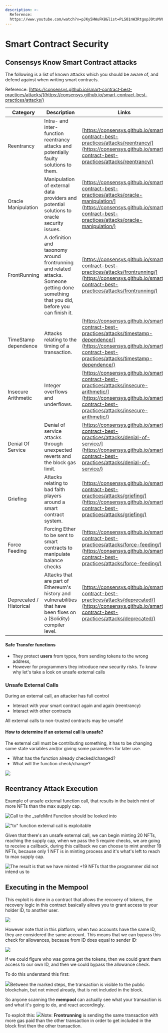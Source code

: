 ```yaml
---
description: >-
  Reference:
  https://www.youtube.com/watch?v=pJKy5HWuFK8&list=PLS01nW3RtgopJOtsMVOK3N7n7qyNMPbJ_&index=12
---
```


# Smart Contract Security

## Consensys Know Smart Contract attacks

The following is a list of known attacks which you should be aware of, and defend against when writing smart contracts.

Reference: [https://consensys.github.io/smart-contract-best-practices/attacks/](https://consensys.github.io/smart-contract-best-practices/attacks/)

| Category                | Description                                                                                                                               | Links                                                                                                                                                                              |
| ----------------------- | ----------------------------------------------------------------------------------------------------------------------------------------- | ---------------------------------------------------------------------------------------------------------------------------------------------------------------------------------- |
| Reentrancy              | Intra- and inter-function reentrancy attacks and potentially faulty solutions to them.                                                    | [https://consensys.github.io/smart-contract-best-practices/attacks/reentrancy/](https://consensys.github.io/smart-contract-best-practices/attacks/reentrancy/)                     |
| Oracle Manipulation     | Manipulation of external data providers and potential solutions to oracle security issues.                                                | [https://consensys.github.io/smart-contract-best-practices/attacks/oracle-manipulation/](https://consensys.github.io/smart-contract-best-practices/attacks/oracle-manipulation/)   |
| FrontRunning            | A definition and taxonomy around frontrunning and related attacks. Someone getting done something that you did, before you can finish it. | [https://consensys.github.io/smart-contract-best-practices/attacks/frontrunning/](https://consensys.github.io/smart-contract-best-practices/attacks/frontrunning/)                 |
| TimeStamp dependence    | Attacks relating to the timing of a transaction.                                                                                          | [https://consensys.github.io/smart-contract-best-practices/attacks/timestamp-dependence/](https://consensys.github.io/smart-contract-best-practices/attacks/timestamp-dependence/) |
| Insecure Arithmetic     | Integer overflows and underflows.                                                                                                         | [https://consensys.github.io/smart-contract-best-practices/attacks/insecure-arithmetic/](https://consensys.github.io/smart-contract-best-practices/attacks/insecure-arithmetic/)   |
| Denial Of Service       | Denial of service attacks through unexpected reverts and the block gas limit.                                                             | [https://consensys.github.io/smart-contract-best-practices/attacks/denial-of-service/](https://consensys.github.io/smart-contract-best-practices/attacks/denial-of-service/)       |
| Griefing                | Attacks relating to bad faith players around a smart contract system.                                                                     | [https://consensys.github.io/smart-contract-best-practices/attacks/griefing/](https://consensys.github.io/smart-contract-best-practices/attacks/griefing/)                         |
| Force Feeding           | Forcing Ether to be sent to smart contracts to manipulate balance checks                                                                  | [https://consensys.github.io/smart-contract-best-practices/attacks/force-feeding/](https://consensys.github.io/smart-contract-best-practices/attacks/force-feeding/)               |
| Deprecated / Historical | Attacks that are part of Ethereum's history and vulnerabilities that have been fixes on a (Solidity) compiler level.                      | [https://consensys.github.io/smart-contract-best-practices/attacks/deprecated/](https://consensys.github.io/smart-contract-best-practices/attacks/deprecated/)                     |

#### Safe Transfer functions

* They protect **users** from typos, from sending tokens to the wrong address,
* However for programmers they introduce new security risks. To know why let's take a look on unsafe external calls

### Unsafe External Calls

During an external call, an attacker has full control

* Interact with your smart contract again and again (reentrancy)
* Interact with other contracts

All external calls to non-trusted contracts may be unsafe!

#### How to determine if an external call is unsafe?

The external call must be contributing something, it has to be changing some state variables and/or giving some parameters for later use.

* What has the function already checked/changed?
* What will the function check/change?

![](<../.gitbook/assets/image (2).png>)

## Reentrancy Attack Execution

Example of unsafe external function call, that results in the batch mint of more NFTs than the max supply cap.

![Call to the \_safeMint Function should be looked into](<../.gitbook/assets/image (13) (1).png>)

!["to" function external call is exploitable](<../.gitbook/assets/image (6).png>)

Given that there's an unsafe external call, we can begin minting 20 NFTs, reaching the supply cap, when we pass the 5 require checks, we are going to receive a callback, during this callback we can choose to mint another 19 NFTs, because only 1 NFT is in minting process and it's what's left to reach to max supply cap.

![The result is that we have minted +19 NFTs that the programmer did not intend us to](<../.gitbook/assets/image (3) (1).png>)

## Executing in the Mempool

This exploit is done in a contract that allows the recovery of tokens, the recovery logic in this contract basically allows you to grant access to your holder ID, to another user.

![](<../.gitbook/assets/image (5).png>)

However note that in this platform, when two accounts have the same ID, they are considered the same account. This means that we can bypass this check for allowances, because from ID does equal to sender ID:

![](<../.gitbook/assets/image (10) (1).png>)

If we could figure who was gonna get the tokens, then we could grant them access to our own ID, and then we could bypass the allowance check.

To do this understand this first:

![](<../.gitbook/assets/image (14).png>)Between the marked steps, the transaction is visible to the public blockchain, but not mined already, that is not included in the block.

So anyone scanning the **mempool** can actually see what your transaction is and what it's going to do, and react accordingly.

To exploit this: ![](<../.gitbook/assets/image (4).png>)Note: **Frontrunning** is sending the same transaction with more gas paid than the other transaction in order to get included in the block first then the other transaction.

